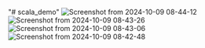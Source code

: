 "# scala_demo" 
![Screenshot from 2024-10-09 08-44-12](https://github.com/user-attachments/assets/ed862fda-e3c5-4316-a701-786d6efcf1e1)
![Screenshot from 2024-10-09 08-43-26](https://github.com/user-attachments/assets/d6690b85-aa01-4ed5-96d6-ba0c7eed37fb)
![Screenshot from 2024-10-09 08-43-06](https://github.com/user-attachments/assets/83b44b6e-432e-43dd-82ac-b65740aafe4a)
![Screenshot from 2024-10-09 08-42-48](https://github.com/user-attachments/assets/e89ba1dc-63c6-4770-8a26-414a5626dc4e)
